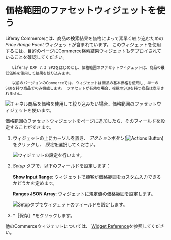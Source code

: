 # 価格範囲のファセットウィジェットを使う

Liferay Commerceには、商品の検索結果を価格によって素早く絞り込むための *Price Range Facet* ウィジェットが含まれています。 このウィジェットを使用するには、目的のページにCommerce検索結果ウィジェットもデプロイされていることを確認してください。

```note::
   Liferay DXP 7.3 SP2をはじめとし、価格範囲のファセットウィジェットは、商品の最低価格を使用して結果を絞り込みます。

   以前のバージョンのCommerceでは、ウィジェットは商品の基本価格を使用し、単一のSKUを持つ商品でのみ機能します。 ファセットが有効な場合、複数のSKUを持つ商品は表示されません。
```

![チャネル商品を価格を使用して絞り込みたい場合、価格範囲のファセットウィジェットを使います。](using-the-price-range-facet-widget/images/01.png)

価格範囲のファセットウィジェットをページに追加したら、そのフィールドを設定することができます。

1. ウィジェットの上にカーソルを置き、 *アクション*ボタン(![Actions Button](../../images/icon-actions.png))をクリックし、 *設定*を選択してください。

   ![ウィジェットの設定を行います。](./using-the-price-range-facet-widget/images/02.png)

1. *Setup* タブで、以下のフィールドを設定します：

   **Show Input Range**: ウィジェットで顧客が価格範囲をカスタム入力できるかどうかを定めます。

   **Ranges JSON Array**: ウィジェットに規定値の価格範囲を設定します。

   ![Setupタブでウィジェットのフィールドを設定します。](using-the-price-range-facet-widget/images/03.png)

1. *［保存］*をクリックします。

他のCommerceウィジェットについては、 [Widget Reference](../liferay-commerce-widgets/widget-reference.md)を参照してください。
